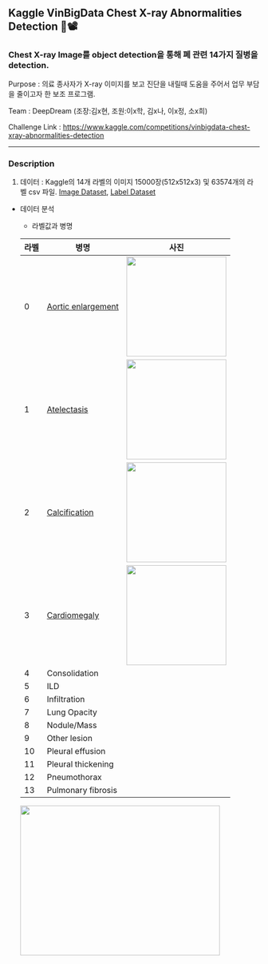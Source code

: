 ## Kaggle VinBigData Chest X-ray Abnormalities Detection 🏥📽

### Chest X-ray Image를 object detection을 통해 폐 관련 14가지 질병을 detection.  

Purpose : 의료 종사자가 X-ray 이미지를 보고 진단을 내릴때 도움을 주어서 업무 부담을 줄이고자 한 보조 프로그램.

Team : DeepDream (조장:김x현, 조원:이x학, 김x나, 이x정, 소x희)

Challenge Link : https://www.kaggle.com/competitions/vinbigdata-chest-xray-abnormalities-detection

---

### Description

1. 데이터 : Kaggle의 14개 라벨의 이미지 15000장(512x512x3)  및 63574개의 라벨 csv 파일. [Image Dataset](https://www.kaggle.com/datasets/awsaf49/vinbigdata-512-image-dataset), [Label Dataset](https://www.kaggle.com/datasets/awsaf49/vinbigdata-yolo-labels-dataset)

  - 데이터 분석
    - 라벨값과 병명
    
    |라벨|병명|사진|
    |----|----|----|
    |0 | [Aortic enlargement](https://www.baptisthealth.com/services/heart-care/conditions/aortic-aneurysm-enlarged-aorta)|<img src="https://user-images.githubusercontent.com/103362361/188856182-1965963c-7a6b-4fb2-a867-0a3ec25842a6.png"  width="200" height="200"/>|
    |1 | [Atelectasis](https://terms.naver.com/entry.naver?docId=927036&cid=51007&categoryId=51007)|<img src="https://user-images.githubusercontent.com/103362361/188856681-f3db74aa-9db1-43be-9a6e-32b3b974b4f1.png"  width="200" height="200"/>|
    |2 | [Calcification](https://terms.naver.com/entry.naver?docId=493788&cid=60408&categoryId=55558)|<img src="https://user-images.githubusercontent.com/103362361/188857391-3eaec5b8-6e2a-4cac-8cca-9d1b38212c6d.png"  width="200" height="200"/>|
    |3 | [Cardiomegaly](https://terms.naver.com/entry.naver?docId=927305&cid=51007&categoryId=51007)|<img src="https://user-images.githubusercontent.com/103362361/188857765-79d8fef5-ad5d-4e1d-b923-46587cd76e49.png"  width="200" height="200"/>|
    |4 | Consolidation|
    |5 | ILD|
    |6 | Infiltration|
    |7 | Lung Opacity|
    |8 | Nodule/Mass|
    |9 | Other lesion|
    |10 | Pleural effusion|
    |11 | Pleural thickening|
    |12 | Pneumothorax|
    |13 | Pulmonary fibrosis|
    <img src="https://user-images.githubusercontent.com/103362361/188309386-e74a9214-643e-495b-acb5-cf72e455e5b9.jpg"  width="400" height="300"/>
    
    
    
    
    
